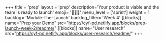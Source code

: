 +++
title = 'prep'
layout = 'prep'
description='Your product is viable and the team is ready to launch'
emoji= '🧑🏾‍💻'
menu_level = ['sprint']
weight = 1
backlog= 'Module-The-Launch'
backlog_filter= 'Week 4'
[[blocks]]
name="Prep your Demo"
src="https://cyf-pd.netlify.app/blocks/prep-launch-week-2/readme/"
[[blocks]]
name="User research"
src="https://cyf-pd.netlify.app/blocks/user-research/readme/"
+++

